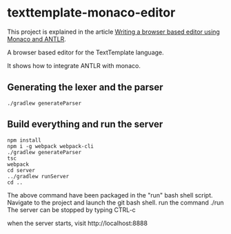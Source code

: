 # texttemplate-monaco-editor

This project is explained in the article [Writing a browser based editor using Monaco and ANTLR](https://tomassetti.me/writing-a-browser-based-editor-using-monaco-and-antlr/).

A browser based editor for the TextTemplate language. 

It shows how to integrate ANTLR with monaco.

## Generating the lexer and the parser
```
./gradlew generateParser
```

## Build everything and run the server

```
npm install
npm i -g webpack webpack-cli
./gradlew generateParser
tsc
webpack
cd server
../gradlew runServer
cd .. 
```

The above command have been packaged in the "run" bash shell script.
Navigate to the project and launch the git bash shell.  run the command ./run
The server can be stopped by typing CTRL-c


when the server starts, visit http://localhost:8888
